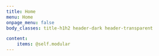 ```yaml
---
title: Home
menu: Home
onpage_menu: false
body_classes: title-h1h2 header-dark header-transparent

content:
    items: @self.modular
---
```

